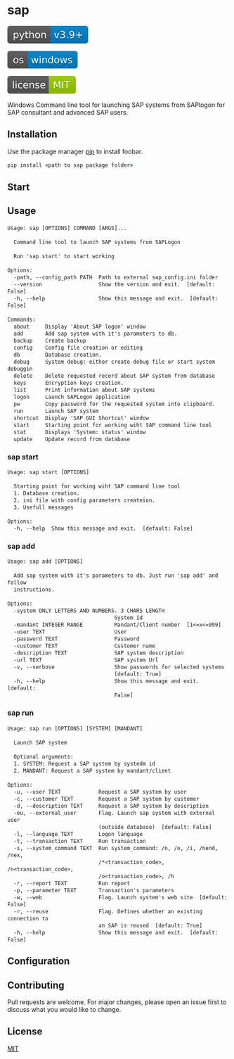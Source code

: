 # sap

[![Python 3.9+](resources/images/python-v3.9+-blue.svg)](https://www.python.org/downloads/release/python-390/)

[![Windows](resources/images/os-windows-blue.svg)](https://github.com/Rygor83/sap-command-line)

[![GitHub license](resources/images/license-MIT-green.svg)](https://choosealicense.com/licenses/mit/)

Windows Command line tool for launching SAP systems from SAPlogon for SAP consultant and advanced SAP users.

## Installation

Use the package manager [pip](https://pip.pypa.io/en/stable/) to install foobar.

```cmd
pip install <path to sap package folder>
```

## Start

## Usage

```
Usage: sap [OPTIONS] COMMAND [ARGS]...

  Command line tool to launch SAP systems from SAPLogon

  Run 'sap start' to start working

Options:
  -path, --config_path PATH  Path to external sap_config.ini folder
  --version                  Show the version and exit.  [default: False]
  -h, --help                 Show this message and exit.  [default: False]

Commands:
  about     Display 'About SAP logon' window
  add       Add sap system with it's parameters to db.
  backup    Create backup
  config    Config file creation or editing
  db        Database creation.
  debug     System debug: either create debug file or start system debuggin
  delete    Delete requested record about SAP system from database
  keys      Encryption keys creation.
  list      Print information about SAP systems
  logon     Launch SAPLogon application
  pw        Copy password for the requested system into clipboard.
  run       Launch SAP system
  shortcut  Display 'SAP GUI Shortcut' window
  start     Starting point for working wiht SAP command line tool
  stat      Displays 'System: status' window
  update    Update record from database
```

### sap start

```
Usage: sap start [OPTIONS]

  Starting point for working wiht SAP command line tool
  1. Database creation.
  2. ini file with config parameters createion.
  3. Usefull messages

Options:
  -h, --help  Show this message and exit.  [default: False]
```

### sap add

```
Usage: sap add [OPTIONS]

  Add sap system with it's parameters to db. Just run 'sap add' and follow
  instructions.

Options:
  -system ONLY LETTERS AND NUMBERS. 3 CHARS LENGTH
                                  System Id
  -mandant INTEGER RANGE          Mandant/Client number  [1<=x<=999]
  -user TEXT                      User
  -password TEXT                  Password
  -customer TEXT                  Customer name
  -description TEXT               SAP system description
  -url TEXT                       SAP system Url
  -v, --verbose                   Show passwords for selected systems
                                  [default: True]
  -h, --help                      Show this message and exit.  [default:
                                  False]
```

### sap run

```
Usage: sap run [OPTIONS] [SYSTEM] [MANDANT]

  Launch SAP system

  Optional arguments:
  1. SYSTEM: Request a SAP system by systedm id
  2. MANDANT: Request a SAP system by mandant/client

Options:
  -u, --user TEXT            Request a SAP system by user
  -c, --customer TEXT        Request a SAP system by customer
  -d, --description TEXT     Request a SAP system by description
  -eu, --external_user       Flag. Launch sap system with external user
                             (outside database)  [default: False]
  -l, --language TEXT        Logon language
  -t, --transaction TEXT     Run transaction
  -s, --system_command TEXT  Run system_command: /n, /o, /i, /nend, /nex,
                             /*<transaction_code>, /n<transaction_code>,
                             /o<transaction_code>, /h
  -r, --report TEXT          Run report
  -p, --parameter TEXT       Transaction's parameters
  -w, --web                  Flag. Launch system's web site  [default: False]
  -r, --reuse                Flag. Defines whether an existing connection to
                             an SAP is reused  [default: True]
  -h, --help                 Show this message and exit.  [default: False]
```

## Configuration

## Contributing

Pull requests are welcome. For major changes, please open an issue first to discuss what you would like to change.

## License

[MIT](https://choosealicense.com/licenses/mit/)
